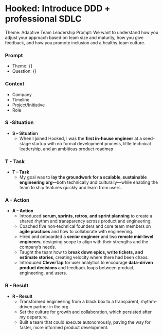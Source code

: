 # Hooked: Introduce DDD + professional SDLC

Theme: Adaptive Team Leadership
Prompt: We want to understand how you adjust your approach based on team size and maturity, how you give feedback, and how you promote inclusion and a healthy team culture.

### Prompt

- Theme: {}
- Question: {}

### Context

- Company
- Timeline
- Project/Initiative
- Role

### S -Situation

- **S – Situation**
    - When I joined Hooked, I was the **first in-house engineer** at a seed-stage startup with no formal development process, little technical leadership, and an ambitious product roadmap

### T - Task

- **T – Task**
    - My goal was to **lay the groundwork for a scalable, sustainable engineering org**—both technically and culturally—while enabling the team to ship features quickly and learn from users.

### A - Action

- **A – Action**
    - Introduced **scrum, sprints, retros, and sprint planning** to create a shared rhythm and transparency across product and engineering.
    - Coached five non-technical founders and core team members on **agile practices** and how to collaborate with engineering.
    - Hired and onboarded a **senior engineer** and two **remote mid-level engineers**, designing scope to align with their strengths and the company’s needs.
    - Taught the team how to **break down epics, write tickets, and estimate stories**, creating velocity where there had been chaos.
    - Introduced **CleverTap** for user analytics to encourage **data-driven product decisions** and feedback loops between product, engineering, and users.

### R - Result

- **R – Result**
    - Transformed engineering from a black box to a transparent, rhythm-driven partner in the org.
    - Set the culture for growth and collaboration, which persisted after my departure.
    - Built a team that could execute autonomously, paving the way for faster, more informed product development.